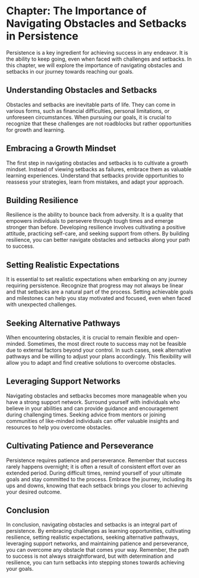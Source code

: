 Chapter: The Importance of Navigating Obstacles and Setbacks in Persistence
===========================================================================

Persistence is a key ingredient for achieving success in any endeavor. It is the ability to keep going, even when faced with challenges and setbacks. In this chapter, we will explore the importance of navigating obstacles and setbacks in our journey towards reaching our goals.

Understanding Obstacles and Setbacks
------------------------------------

Obstacles and setbacks are inevitable parts of life. They can come in various forms, such as financial difficulties, personal limitations, or unforeseen circumstances. When pursuing our goals, it is crucial to recognize that these challenges are not roadblocks but rather opportunities for growth and learning.

Embracing a Growth Mindset
--------------------------

The first step in navigating obstacles and setbacks is to cultivate a growth mindset. Instead of viewing setbacks as failures, embrace them as valuable learning experiences. Understand that setbacks provide opportunities to reassess your strategies, learn from mistakes, and adapt your approach.

Building Resilience
-------------------

Resilience is the ability to bounce back from adversity. It is a quality that empowers individuals to persevere through tough times and emerge stronger than before. Developing resilience involves cultivating a positive attitude, practicing self-care, and seeking support from others. By building resilience, you can better navigate obstacles and setbacks along your path to success.

Setting Realistic Expectations
------------------------------

It is essential to set realistic expectations when embarking on any journey requiring persistence. Recognize that progress may not always be linear and that setbacks are a natural part of the process. Setting achievable goals and milestones can help you stay motivated and focused, even when faced with unexpected challenges.

Seeking Alternative Pathways
----------------------------

When encountering obstacles, it is crucial to remain flexible and open-minded. Sometimes, the most direct route to success may not be feasible due to external factors beyond your control. In such cases, seek alternative pathways and be willing to adjust your plans accordingly. This flexibility will allow you to adapt and find creative solutions to overcome obstacles.

Leveraging Support Networks
---------------------------

Navigating obstacles and setbacks becomes more manageable when you have a strong support network. Surround yourself with individuals who believe in your abilities and can provide guidance and encouragement during challenging times. Seeking advice from mentors or joining communities of like-minded individuals can offer valuable insights and resources to help you overcome obstacles.

Cultivating Patience and Perseverance
-------------------------------------

Persistence requires patience and perseverance. Remember that success rarely happens overnight; it is often a result of consistent effort over an extended period. During difficult times, remind yourself of your ultimate goals and stay committed to the process. Embrace the journey, including its ups and downs, knowing that each setback brings you closer to achieving your desired outcome.

Conclusion
----------

In conclusion, navigating obstacles and setbacks is an integral part of persistence. By embracing challenges as learning opportunities, cultivating resilience, setting realistic expectations, seeking alternative pathways, leveraging support networks, and maintaining patience and perseverance, you can overcome any obstacle that comes your way. Remember, the path to success is not always straightforward, but with determination and resilience, you can turn setbacks into stepping stones towards achieving your goals.
